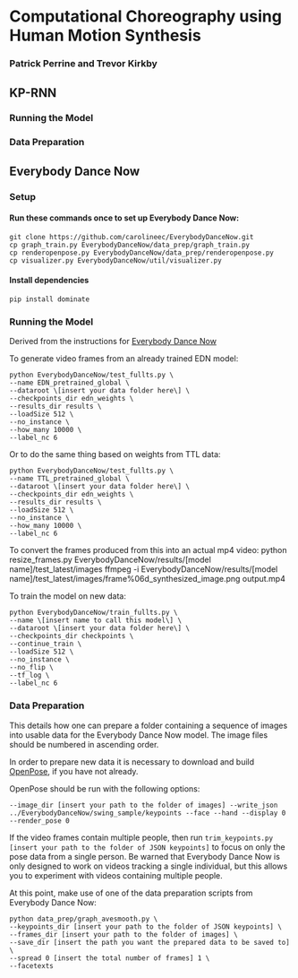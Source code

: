 # Computational Choreography using Human Motion Synthesis
### Patrick Perrine and Trevor Kirkby

## KP-RNN

### Running the Model

### Data Preparation

## Everybody Dance Now

### Setup

#### Run these commands once to set up Everybody Dance Now:
    git clone https://github.com/carolineec/EverybodyDanceNow.git
    cp graph_train.py EverybodyDanceNow/data_prep/graph_train.py
    cp renderopenpose.py EverybodyDanceNow/data_prep/renderopenpose.py
    cp visualizer.py EverybodyDanceNow/util/visualizer.py

#### Install dependencies
    pip install dominate

### Running the Model

Derived from the instructions for [Everybody Dance Now](https://github.com/carolineec/EverybodyDanceNow)

To generate video frames from an already trained EDN model:
```
python EverybodyDanceNow/test_fullts.py \
--name EDN_pretrained_global \
--dataroot \[insert your data folder here\] \
--checkpoints_dir edn_weights \
--results_dir results \
--loadSize 512 \
--no_instance \
--how_many 10000 \
--label_nc 6
```

Or to do the same thing based on weights from TTL data:
```
python EverybodyDanceNow/test_fullts.py \
--name TTL_pretrained_global \
--dataroot \[insert your data folder here\] \
--checkpoints_dir edn_weights \
--results_dir results \
--loadSize 512 \
--no_instance \
--how_many 10000 \
--label_nc 6
```

To convert the frames produced from this into an actual mp4 video:
python resize_frames.py EverybodyDanceNow/results/[model name]/test_latest/images
ffmpeg -i EverybodyDanceNow/results/[model name]/test_latest/images/frame%06d_synthesized_image.png output.mp4

To train the model on new data:
```
python EverybodyDanceNow/train_fullts.py \
--name \[insert name to call this model\] \
--dataroot \[insert your data folder here\] \
--checkpoints_dir checkpoints \
--continue_train \
--loadSize 512 \
--no_instance \
--no_flip \
--tf_log \
--label_nc 6
```

### Data Preparation

This details how one can prepare a folder containing a sequence of images into usable data for the Everybody Dance Now model. The image files should be numbered in ascending order.

In order to prepare new data it is necessary to download and build [OpenPose](https://github.com/CMU-Perceptual-Computing-Lab/openpose), if you have not already.

OpenPose should be run with the following options:
```
--image_dir [insert your path to the folder of images] --write_json ../EverybodyDanceNow/swing_sample/keypoints --face --hand --display 0 --render_pose 0
```

If the video frames contain multiple people, then run `trim_keypoints.py [insert your path to the folder of JSON keypoints]` to focus on only the pose data from a single person. Be warned that Everybody Dance Now is only designed to work on videos tracking a single individual, but this allows you to experiment with videos containing multiple people.

At this point, make use of one of the data preparation scripts from Everybody Dance Now:
```
python data_prep/graph_avesmooth.py \
--keypoints_dir [insert your path to the folder of JSON keypoints] \
--frames_dir [insert your path to the folder of images] \
--save_dir [insert the path you want the prepared data to be saved to] \
--spread 0 [insert the total number of frames] 1 \
--facetexts
```
